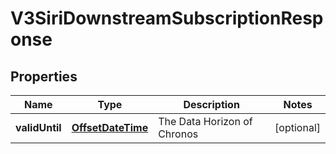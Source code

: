 # V3SiriDownstreamSubscriptionResponse

## Properties
Name | Type | Description | Notes
------------ | ------------- | ------------- | -------------
**validUntil** | [**OffsetDateTime**](OffsetDateTime.md) | The Data Horizon of Chronos |  [optional]
